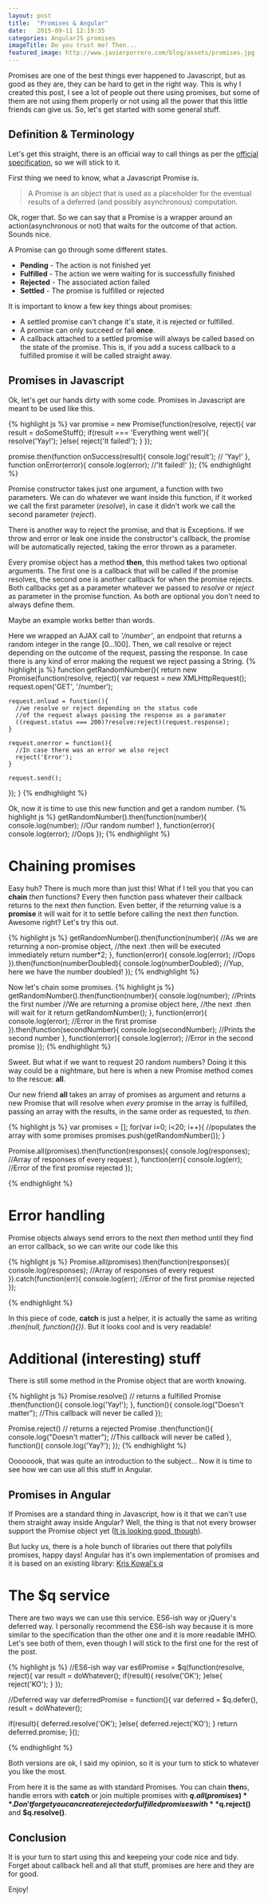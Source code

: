 ```yaml
---
layout: post
title:  "Promises & Angular"
date:   2015-09-11 12:19:35
categories: AngularJS promises
imageTitle: Do you trust me? Then...
featured_image: http://www.javierporrero.com/blog/assets/promises.jpg
---
```


Promises are one of the best things ever happened to Javascript, but as good as they are, they can be hard to get in the right way. This is why I created this post, I see a lot of people out there using promises, but some of them are not using them properly or not using all the power that this little friends can give us. So, let's get started with some general stuff.


Definition & Terminology
-------------------------

Let's get this straight, there is an official way to call things as per the [official specification], so we will stick to it.

First thing we need to know, what a Javascript Promise is.

>A Promise is an object that is used as a placeholder for the eventual results of a deferred (and possibly asynchronous) computation.

Ok, roger that. So we can say that a Promise is a wrapper around an action(asynchronous or not) that waits for the outcome of that action. Sounds nice.

A Promise can go through some different states.

* **Pending** - The action is not finished yet
* **Fulfilled** - The action we were waiting for is successfully finished
* **Rejected** - The associated action failed
* **Settled** - The promise is fulfilled or rejected

It is important to know a few key things about promises:

* A settled promise can't change it's state, it is rejected or fulfilled.
* A promise can only succeed or fail **once**.
* A callback attached to a settled promise will always be called based on the state of the promise. This is, if you add a sucess callback to a fulfilled promise it will be called straight away.


Promises in Javascript
-----------------------------

Ok, let's get our hands dirty with some code. Promises in Javascript are meant to be used like this.

{% highlight js %}
var promise = new Promise(function(resolve, reject){
  var result = doSomeStuff();
  if(result === 'Everything went well'){
    resolve('Yay!');
  }else{
    reject('It failed!');
  }
});

promise.then(function onSuccess(result){
  console.log('result'); // 'Yay!'
}, function onError(error){
  console.log(error); //'It failed!'
});
{% endhighlight %}

Promise constructor takes just one argument, a function with two parameters. We can do whatever we want inside this function, 
if it worked we call the first parameter (*resolve*), in case it didn't work we call the second parameter (*reject*).

There is another way to reject the promise, and that is Exceptions. If we throw and error or leak one inside the constructor's callback, 
the promise will be automatically rejected, taking the error thrown as a parameter.

Every promise object has a method **then**, this method takes two optional arguments. The first one is a callback that will be called 
if the promise resolves, the second one is another callback for when the promise rejects. Both callbacks get as a parameter
whatever we passed to *resolve* or *reject* as parameter in the promise function. As both are optional you don't need to always define them.

Maybe an example works better than words.

Here we wrapped an AJAX call to *'/number'*, an endpoint that returns a random integer in the range [0...100]. Then, we call 
resolve or reject depending on the outcome of the request, passing the response. In case there is any kind of error making 
the request we reject passing a String. 
{% highlight js %}
function getRandomNumber(){
  return new Promise(function(resolve, reject){
    var request = new XMLHttpRequest();
    request.open('GET', '/number');

    request.onload = function(){
      //we resolve or reject depending on the status code
      //of the request always passing the response as a paramater
      ((request.status === 200)?resolve:reject)(request.response);
    }

    request.onerror = function(){
      //In case there was an error we also reject
      reject('Error');
    }

    request.send();
  });
} 
{% endhighlight %}

Ok, now it is time to use this new function and get a random number.
{% highlight js %}
getRandomNumber().then(function(number){
    console.log(number); //Our random number!
  }, function(error){
    console.log(error); //Oops
  });
{% endhighlight %}

Chaining promises
==================

Easy huh? There is much more than just this! What if I tell you that you can **chain** *then* functions? Every then function pass
whatever their callback returns to the next *then* function. Even better, if the returning value is a **promise** it will wait for it
to settle before calling the next *then* function. Awesome right? Let's try this out.

{% highlight js %}
getRandomNumber().then(function(number){
    //As we are returning a non-promise object,
    //the next .then will be executed immediately
    return number*2; 
  }, function(error){
    console.log(error); //Oops
  }).then(function(numberDoubled){
    console.log(numberDoubled); //Yup, here we have the number doubled!
  });
{% endhighlight %}

Now let's chain some promises.
{% highlight js %}
getRandomNumber().then(function(number){
    console.log(number); //Prints the first number
    //We are returning a promise object here,
    //the next .then will wait for it
    return getRandomNumber(); 
  }, function(error){
    console.log(error); //Error in the first promise
  }).then(function(secondNumber){
    console.log(secondNumber); //Prints the second number
  }, function(error){
    console.log(error); //Error in the second promise
  });
{% endhighlight %}

Sweet. But what if we want to request 20 random numbers? Doing it this way could be a nightmare, but here is when a new Promise 
method comes to the rescue: **all**.

Our new friend **all** takes an array of promises as argument and returns a new Promise that will resolve when *every* promise in the array is fulfilled,
passing an array with the results, in the same order as requested, to *then*.

{% highlight js %}
var promises = [];
for(var i=0; i<20; i++){
  //populates the array with some promises
  promises.push(getRandomNumber());
}

Promise.all(promises).then(function(responses){
  console.log(responses); //Array of responses of every request
}, function(err){
  console.log(err); //Error of the first promise rejected
});

{% endhighlight %}

Error handling
==============

Promise objects always send errors to the next *then* method until they find an error callback, so we can write our code like this

{% highlight js %}
Promise.all(promises).then(function(responses){
  console.log(responses); //Array of responses of every request
}).catch(function(err){
  console.log(err); //Error of the first promise rejected
});

{% endhighlight %}

In this piece of code, **catch** is just a helper, it is actually the same as writing *.then(null, function(){})*. But it looks cool
and is very readable!

Additional (interesting) stuff
==============================

There is still some method in the Promise object that are worth knowing.

{% highlight js %}
Promise.resolve() // returns a fulfilled Promise
  .then(function(){
    console.log('Yay!');
  }, function(){
    console.log("Doesn't matter"); //This callback will never be called
  });

Promise.reject() // returns a rejected Promise
  .then(function(){
    console.log("Doesn't matter"); //This callback will never be called
  }, function(){
    console.log('Yay?');
  });
{% endhighlight %}

Oooooook, that was quite an introduction to the subject... Now it is time to see how we can use all this stuff in Angular.

Promises in Angular
-------------------

If Promises are a standard thing in Javascript, how is it that we can't use them straight away inside Angular? Well, the thing is that not every browser support
the Promise object yet ([It is looking good, though]).

But lucky us, there is a hole bunch of libraries out there that polyfills promises, happy days! Angular has it's own implementation of promises and it is based on
an existing library: [Kris Kowal's q]

The $q service
==============
There are two ways we can use this service. ES6-ish way or jQuery's deferred way. I personally recommend the ES6-ish way because it is more similar to the specification
than the other one and it is more readable IMHO. Let's see both of them, even though I will stick to the first one for the rest of the post.

{% highlight js %}
//ES6-ish way
var es6Promise = $q(function(resolve, reject){
  var result = doWhatever();
  if(result){
    resolve('OK');
  }else{
    reject('KO');
  }
});

//Deferred way
var deferredPromise = function(){
  var deferred = $q.defer(),
      result = doWhatever();

  if(result){
    deferred.resolve('OK');
  }else{
    deferred.reject('KO');
  }
  return deferred.promise;
}();

{% endhighlight %}

Both versions are ok, I said my opinion, so it is your turn to stick to whatever you like the most.

From here it is the same as with standard Promises. You can chain **then**s, handle errors with **catch**
or join multiple promises with **$q.all(promises)**. Don't forget you can create rejected or fulfilled 
promises with **$q.reject()** and **$q.resolve()**.

Conclusion
-----------

It is your turn to start using this and keepeing your code nice and tidy. Forget about callback hell and all that
stuff, promises are here and they are for good. 

Enjoy!


[official specification]: http://people.mozilla.org/~jorendorff/es6-draft.html#sec-promise-objects
[It is looking good, though]: http://caniuse.com/#feat=promises
[Kris Kowal's q]: https://github.com/kriskowal/q
